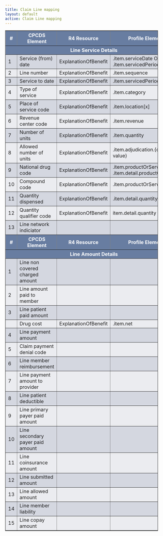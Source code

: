 ```yaml
---
title: Claim Line mapping
layout: default
active: Claim Line mapping
---
```


<style>
	th {
	  background-color:rgb(104,125,161) ;
	  color: white;
	}
	tr:nth-child(even) {background-color:rgb(235,236,240);}  
	tr:nth-child(odd) {background-color:rgb(212,215,224);}
</style>
<table border="1">
	<thead>
		<tr>
			<th> # </th>
			<th> CPCDS Element </th>
			<th> R4 Resource </th>
			<th> Profile Element </th>
		</tr>
		<tr>
			<th colspan="4" style="text-align:center;"> Line Service Details </th>
		</tr>
	</thead>
	<tbody>
		<tr>
			<td>1</td>
			<td>Service (from) date</td>
			<td>ExplanationOfBenefit</td>
			<td>.item.serviceDate OR .item.servicedPeriod</td>
		</tr>
		<tr>
			<td>2</td>
			<td>Line number</td>
			<td>ExplanationOfBenefit</td>
			<td>.item.sequence</td>
		</tr>
		<tr>
			<td>3</td>
			<td>Service to date</td>
			<td>ExplanationOfBenefit</td>
			<td>.item.servicedPeriod</td>
		</tr>
		<tr>
			<td>4</td>
			<td>Type of service</td>
			<td>ExplanationOfBenefit</td>
			<td>.item.category</td>
		</tr>
		<tr>
			<td>5</td>
			<td>Place of service code</td>
			<td>ExplanationOfBenefit</td>
			<td>.item.location[x]</td>
		</tr>
		<tr>
			<td>6</td>
			<td>Revenue center code</td>
			<td>ExplanationOfBenefit</td>
			<td>.item.revenue</td>
		</tr>
		<tr>
			<td>7</td>
			<td>Number of units</td>
			<td>ExplanationOfBenefit</td>
			<td>.item.quantity</td>
		</tr>
		<tr>
			<td>8</td>
			<td>Allowed number of units</td>
			<td>ExplanationOfBenefit</td>
			<td>.item.adjudication.{category, value}</td>
		</tr>
		<tr>
			<td>9</td>
			<td>National drug code</td>
			<td>ExplanationOfBenefit</td>
			<td>.item.productOrService OR .item.detail.productOrService</td>
		</tr>
		<tr>
			<td>10</td>
			<td>Compound code</td>
			<td>ExplanationOfBenefit</td>
			<td>.item.productOrService</td>
		</tr>
		<tr>
			<td>11</td>
			<td>Quantity dispensed</td>
			<td>ExplanationOfBenefit</td>
			<td>.item.detail.quantity</td>
		</tr>
		<tr>
			<td>12</td>
			<td>Quantity qualifier code</td>
			<td>ExplanationOfBenefit</td>
			<td>item.detail.quantity</td>
		</tr>
		<tr>
			<td>13</td>
			<td>Line network indiciator</td>
			<td></td>
			<td></td>
		</tr>
	</tbody>
	<thead>
		<tr>
			<th> # </th>
			<th> CPCDS Element </th>
			<th> R4 Resource </th>
			<th> Profile Element </th>
		</tr>
		<tr>
			<th colspan="4" style="text-align:center;"> Line Amount Details </th>
		</tr>
	</thead>
	<tbody>
		<tr>
			<td>1</td>
			<td>Line non covered charged amount</td>
			<td></td>
			<td></td>
		</tr>
		<tr>
			<td>2</td>
			<td>Line amount paid to member</td>
			<td></td>
			<td></td>
		</tr>
		<tr>
			<td>3</td>
			<td>Line patient paid amount</td>
			<td></td>
			<td></td>
		</tr>
		<tr>
			<td></td>
			<td>Drug cost</td>
			<td>ExplanationOfBenefit</td>
			<td>.item.net</td>
		</tr>
		<tr>
			<td>4</td>
			<td>Line payment amount</td>
			<td></td>
			<td></td>
		</tr>
		<tr>
			<td>5</td>
			<td>Claim payment denial code</td>
			<td></td>
			<td></td>
		</tr>
		<tr>
			<td>6</td>
			<td>Line member reimbursement</td>
			<td></td>
			<td></td>
		</tr>
		<tr>
			<td>7</td>
			<td>Line payment amount to provider</td>
			<td></td>
			<td></td>
		</tr>
		<tr>
			<td>8</td>
			<td>Line patient deductible</td>
			<td></td>
			<td></td>
		</tr>
		<tr>
			<td>9</td>
			<td>Line primary payer paid amount</td>
			<td></td>
			<td></td>
		</tr>
		<tr>
			<td>10</td>
			<td>Line secondary payer paid amount</td>
			<td></td>
			<td></td>
		</tr>
		<tr>
			<td>11</td>
			<td>Line coinsurance amount</td>
			<td></td>
			<td></td>
		</tr>
		<tr>
			<td>12</td>
			<td>Line submitted amount</td>
			<td></td>
			<td></td>
		</tr>
		<tr>
			<td>13</td>
			<td>Line allowed amount</td>
			<td></td>
			<td></td>
		</tr>
		<tr>
			<td>14</td>
			<td>Line member liability</td>
			<td></td>
			<td></td>
		</tr>
		<tr>
			<td>15</td>
			<td>Line copay amount</td>
			<td></td>
			<td></td>
		</tr>
	</tbody>
</table>